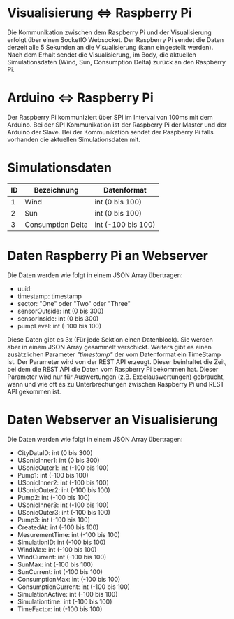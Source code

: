 # Visualisierung <=> Raspberry Pi
Die Kommunikation zwischen dem Raspberry Pi und der Visualisierung erfolgt über einen SocketIO Websocket. Der Raspberry Pi sendet die Daten derzeit alle 5 Sekunden an die Visualisierung (kann eingestellt werden). Nach dem Erhalt sendet die Visualisierung, im Body, die aktuellen Simulationsdaten (Wind, Sun, Consumption Delta) zurück an den Raspberry Pi.

# Arduino <=> Raspberry Pi
Der Raspberry Pi kommuniziert über SPI im Interval von 100ms mit dem Arduino. Bei der SPI Kommunikation ist der Raspberry Pi der Master und der Arduino der Slave. Bei der Kommunikation sendet der Raspberry Pi falls vorhanden die aktuellen Simulationsdaten mit. 

# Simulationsdaten
| ID | Bezeichnung | Datenformat |
|--|--|--|
| 1 | Wind | int (0 bis 100) |
| 2 | Sun | int (0 bis 100) |
| 3 | Consumption Delta | int (-100 bis 100) |

# Daten Raspberry Pi an Webserver
Die Daten werden wie folgt in einem JSON Array übertragen:
* uuid: 
* timestamp: timestamp
* sector: "One" oder "Two" oder "Three"
* sensorOutside: int (0 bis 300)
* sensorInside: int (0 bis 300)
* pumpLevel: int (-100 bis 100)

Diese Daten gibt es 3x (Für jede Sektion einen Datenblock). Sie werden aber in einem JSON Array gesammelt verschickt. Weiters gibt es einen zusätzlichen Parameter _"timestamp"_ der vom Datenformat ein TimeStamp ist. Der Parameter wird von der REST API erzeugt. Dieser beinhaltet die Zeit, bei dem die REST API die Daten vom Raspberry Pi bekommen hat. Dieser Parameter wird nur für Auswertungen (z.B. Excelauswertungen) gebraucht, wann und wie oft es zu Unterbrechungen zwischen Raspberry Pi und REST API gekommen ist.

# Daten Webserver an Visualisierung
Die Daten werden wie folgt in einem JSON Array übertragen:
* CityDataID: int (0 bis 300)
* USonicInner1: int (0 bis 300)
* USonicOuter1: int (-100 bis 100)
* Pump1: int (-100 bis 100)
* USonicInner2: int (-100 bis 100)
* USonicOuter2: int (-100 bis 100)
* Pump2: int (-100 bis 100)
* USonicInner3: int (-100 bis 100)
* USonicOuter3: int (-100 bis 100)
* Pump3: int (-100 bis 100)
* CreatedAt: int (-100 bis 100)
* MesurementTime: int (-100 bis 100)
* SimulationID: int (-100 bis 100)
* WindMax: int (-100 bis 100)
* WindCurrent: int (-100 bis 100)
* SunMax: int (-100 bis 100)
* SunCurrent: int (-100 bis 100)
* ConsumptionMax: int (-100 bis 100)
* ConsumptionCurrent: int (-100 bis 100)
* SimulationActive: int (-100 bis 100)
* Simulationtime: int (-100 bis 100)
* TimeFactor: int (-100 bis 100)